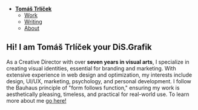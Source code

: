 - [**Tomáš Trlíček**](./)
    - [Work](https://stolgeth.github.io/english-for-designers/work.html)
    - [Writing](https://stolgeth.github.io/english-for-designers/Writing.html)
    - [About](https://stolgeth.github.io/english-for-designers/about_me.html)

## Hi! I am Tomáš Trlíček your DiS.Grafik
As a Creative Director with over **seven years in visual arts**, I specialize in creating visual identities, essential for branding and marketing. With extensive experience in web design and optimization, my interests include design, UI/UX, marketing, psychology, and personal development. I follow the Bauhaus principle of "form follows function," ensuring my work is aesthetically pleasing, timeless, and practical for real-world use. To learn more about me [go here!](https://stolgeth.github.io/english-for-designers/about_me.html)
